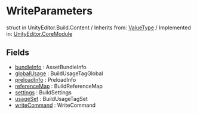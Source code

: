 # WriteParameters
struct in UnityEditor.Build.Content
 / Inherits from: <a href="https://docs.unity3d.com/6000.2/Documentation/ScriptReference/ValueType.html">ValueType</a> / Implemented in: <a href="https://docs.unity3d.com/6000.2/Documentation/ScriptReference/UnityEditor.CoreModule.html">UnityEditor.CoreModule</a>

## Fields
- <a href="https://docs.unity3d.com/6000.2/Documentation/ScriptReference/WriteParameters-bundleInfo.html">bundleInfo</a> : AssetBundleInfo
- <a href="https://docs.unity3d.com/6000.2/Documentation/ScriptReference/WriteParameters-globalUsage.html">globalUsage</a> : BuildUsageTagGlobal
- <a href="https://docs.unity3d.com/6000.2/Documentation/ScriptReference/WriteParameters-preloadInfo.html">preloadInfo</a> : PreloadInfo
- <a href="https://docs.unity3d.com/6000.2/Documentation/ScriptReference/WriteParameters-referenceMap.html">referenceMap</a> : BuildReferenceMap
- <a href="https://docs.unity3d.com/6000.2/Documentation/ScriptReference/WriteParameters-settings.html">settings</a> : BuildSettings
- <a href="https://docs.unity3d.com/6000.2/Documentation/ScriptReference/WriteParameters-usageSet.html">usageSet</a> : BuildUsageTagSet
- <a href="https://docs.unity3d.com/6000.2/Documentation/ScriptReference/WriteParameters-writeCommand.html">writeCommand</a> : WriteCommand
